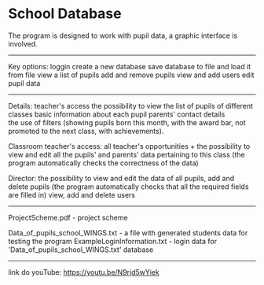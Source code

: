 # School Database

The program is designed to work with pupil data, a graphic interface is involved.

--------------------------------------------------

Key options:
loggin
create a new database
save database to file and load it from file
view a list of pupils
add and remove pupils
view and add users
edit pupil data

--------------------------------------------------

Details:
teacher's access
the possibility to view the list of pupils of different classes 
basic information about each pupil 
parents' contact details  
the use of filters (showing pupils born this month, with the award bar, not promoted to the next class, with achievements).

Classroom teacher's access:
all teacher's opportunities + 
the possibility to view and edit all the pupils' and parents' data pertaining to this class (the program automatically checks the correctness of the data)

Director:
the possibility to view and edit the data of all pupils, add and delete pupils 
(the program automatically checks that all the required fields are filled in) 
view, add and delete users

--------------------------------------------------

ProjectScheme.pdf - project scheme

Data_of_pupils_school_WINGS.txt - a file with generated students data for testing the program
ExampleLoginInformation.txt - login data for 'Data_of_pupils_school_WINGS.txt' database

---------------------------------------------------

link do youTube: https://youtu.be/N9rjd5wYiek

